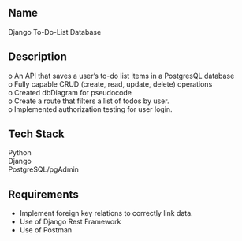 ## Name

Django To-Do-List Database


## Description

o	An API that saves a user’s to-do list items in a PostgresQL database <br />
o	Fully capable CRUD (create, read, update, delete) operations <br />
o	Created dbDiagram for pseudocode <br />
o	Create a route that filters a list of todos by user. <br />
o Implemented authorization testing for user login.


## Tech Stack
Python <br />
Django <br />
PostgreSQL/pgAdmin <br />


## Requirements
-	Implement foreign key relations to correctly link data.
- Use of Django Rest Framework
- Use of Postman
